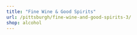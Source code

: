 ```yaml
---
title: "Fine Wine & Good Spirits"
url: /pittsburgh/fine-wine-and-good-spirits-3/
shop: alcohol
---
```

